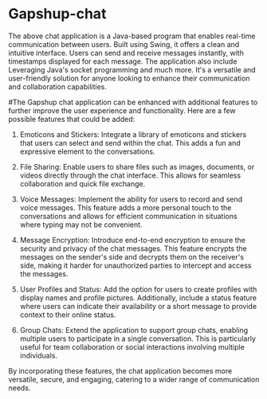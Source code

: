 # Gapshup-chat
The above chat application is a Java-based program that enables real-time communication between users. Built using Swing, it offers a clean and intuitive interface. Users can send and receive messages instantly, with timestamps displayed for each message. The application also include Leveraging Java's socket programming and much more.
It's a versatile and user-friendly solution for anyone looking to enhance their communication and collaboration capabilities.

#The Gapshup chat application can be enhanced with additional features to further improve the user experience and functionality. Here are a few possible features that could be added:

1. Emoticons and Stickers: Integrate a library of emoticons and stickers that users can select and send within the chat. This adds a fun and expressive element to the conversations.

2. File Sharing: Enable users to share files such as images, documents, or videos directly through the chat interface. This allows for seamless collaboration and quick file exchange.

3. Voice Messages: Implement the ability for users to record and send voice messages. This feature adds a more personal touch to the conversations and allows for efficient communication in situations where typing may not be convenient.

4. Message Encryption: Introduce end-to-end encryption to ensure the security and privacy of the chat messages. This feature encrypts the messages on the sender's side and decrypts them on the receiver's side, making it harder for unauthorized parties to intercept and access the messages.

5. User Profiles and Status: Add the option for users to create profiles with display names and profile pictures. Additionally, include a status feature where users can indicate their availability or a short message to provide context to their online status.

6. Group Chats: Extend the application to support group chats, enabling multiple users to participate in a single conversation. This is particularly useful for team collaboration or social interactions involving multiple individuals.

By incorporating these features, the chat application becomes more versatile, secure, and engaging, catering to a wider range of communication needs.
